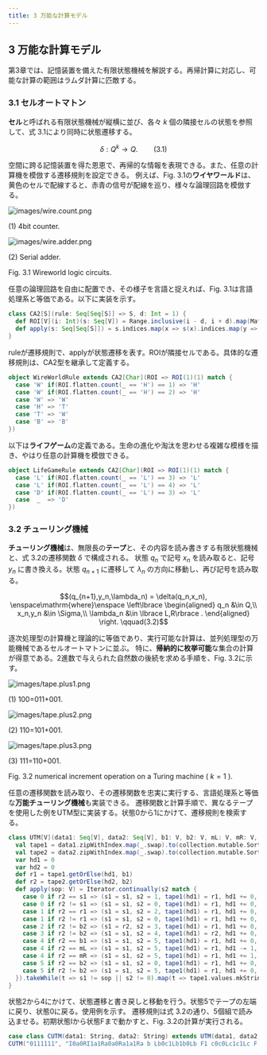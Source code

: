 ```yaml
---
title: 3 万能な計算モデル
---
```

## 3 万能な計算モデル

第3章では、記憶装置を備えた有限状態機械を解説する。再帰計算に対応し、可能な計算の範囲はラムダ計算に匹敵する。

### 3.1 セルオートマトン

**セル**と呼ばれる有限状態機械が縦横に並び、各々 $k$ 個の隣接セルの状態を参照して、式 3.1により同時に状態遷移する。

$$\delta: Q^k \to Q. \qquad(3.1)$$

空間に跨る記憶装置を得た恩恵で、再帰的な情報を表現できる。また、任意の計算機を模倣する遷移規則を設定できる。
例えば、Fig. 3.1の**ワイヤワールド**は、黄色のセルで配線すると、赤青の信号が配線を巡り、様々な論理回路を模倣する。

![images/wire.count.png](/images/wire.count.png)

(1) 4bit counter.
 
![images/wire.adder.png](/images/wire.adder.png)

(2) Serial adder.

Fig. 3.1 Wireworld logic circuits.

任意の論理回路を自由に配置でき、その様子を言語と捉えれば、Fig. 3.1は言語処理系と等価である。以下に実装を示す。

```scala
class CA2[S](rule: Seq[Seq[S]] => S, d: Int = 1) {
  def ROI[V](i: Int)(s: Seq[V]) = Range.inclusive(i - d, i + d).map(Math.floorMod(_, s.size)).map(s)
  def apply(s: Seq[Seq[S]]) = s.indices.map(x => s(x).indices.map(y => rule(ROI(x)(s).map(ROI(y)))))
}
```

ruleが遷移規則で、applyが状態遷移を表す。ROIが隣接セルである。具体的な遷移規則は、CA2型を継承して定義する。

```scala
object WireWorldRule extends CA2[Char](ROI => ROI(1)(1) match {
  case 'W' if(ROI.flatten.count(_ == 'H') == 1) => 'H'
  case 'W' if(ROI.flatten.count(_ == 'H') == 2) => 'H'
  case 'W' => 'W'
  case 'H' => 'T'
  case 'T' => 'W'
  case 'B' => 'B'
})
```

以下は**ライフゲーム**の定義である。生命の進化や淘汰を思わせる複雑な模様を描き、やはり任意の計算機を模倣できる。

```scala
object LifeGameRule extends CA2[Char](ROI => ROI(1)(1) match {
  case 'L' if(ROI.flatten.count(_ == 'L') == 3) => 'L'
  case 'L' if(ROI.flatten.count(_ == 'L') == 4) => 'L'
  case 'D' if(ROI.flatten.count(_ == 'L') == 3) => 'L'
  case  _  => 'D'
})
```

### 3.2 チューリング機械

**チューリング機械**は、無限長の**テープ**と、その内容を読み書きする有限状態機械と、式 3.2の遷移関数 $\delta$ で構成される。
状態 $q_n$ で記号 $x_n$ を読み取ると、記号 $y_n$ に書き換える。状態 $q_{n+1}$ に遷移して $\lambda_n$ の方向に移動し、再び記号を読み取る。

$$(q_{n+1},y_n,\lambda_n) = \delta(q_n,x_n),
\enspace\mathrm{where}\enspace
\left\lbrace 
\begin{aligned}
q_n &\in Q,\\
x_n,y_n &\in \Sigma,\\
\lambda_n &\in \lbrace L,R\rbrace .
\end{aligned}
\right. \qquad(3.2)$$

逐次処理型の計算機と理論的に等価であり、実行可能な計算は、並列処理型の万能機械であるセルオートマトンに並ぶ。
特に、**帰納的に枚挙可能**な集合の計算が得意である。2進数で与えられた自然数の後続を求める手順を、Fig. 3.2に示す。

![images/tape.plus1.png](/images/tape.plus1.png)

(1) 100=011+001.
 
![images/tape.plus2.png](/images/tape.plus2.png)

(2) 110=101+001.
 
![images/tape.plus3.png](/images/tape.plus3.png)

(3) 111=110+001.

Fig. 3.2 numerical increment operation on a Turing machine ( $k=1$ ).

任意の遷移関数を読み取り、その遷移関数を忠実に実行する、言語処理系と等価な**万能チューリング機械**も実装できる。
遷移関数と計算手順で、異なるテープを使用した例をUTM型に実装する。状態0から1にかけて、遷移規則を検索する。

```scala
class UTM[V](data1: Seq[V], data2: Seq[V], b1: V, b2: V, mL: V, mR: V, var s1: V, var s2: Int = 0) {
  val tape1 = data1.zipWithIndex.map(_.swap).to(collection.mutable.SortedMap)
  val tape2 = data2.zipWithIndex.map(_.swap).to(collection.mutable.SortedMap)
  var hd1 = 0
  var hd2 = 0
  def r1 = tape1.getOrElse(hd1, b1)
  def r2 = tape2.getOrElse(hd2, b2)
  def apply(sop: V) = Iterator.continually(s2 match {
    case 0 if r2 == s1 => (s1 = s1, s2 = 1, tape1(hd1) = r1, hd1 += 0, hd2 += 1)
    case 0 if r2 != s1 => (s1 = s1, s2 = 0, tape1(hd1) = r1, hd1 += 0, hd2 += 5)
    case 1 if r2 == r1 => (s1 = s1, s2 = 2, tape1(hd1) = r1, hd1 += 0, hd2 += 1)
    case 1 if r2 != r1 => (s1 = s1, s2 = 0, tape1(hd1) = r1, hd1 += 0, hd2 += 4)
    case 2 if r2 != b2 => (s1 = r2, s2 = 3, tape1(hd1) = r1, hd1 += 0, hd2 += 1)
    case 3 if r2 != b2 => (s1 = s1, s2 = 4, tape1(hd1) = r2, hd1 += 0, hd2 += 1)
    case 4 if r2 == b1 => (s1 = s1, s2 = 5, tape1(hd1) = r1, hd1 += 0, hd2 += 1)
    case 4 if r2 == mL => (s1 = s1, s2 = 5, tape1(hd1) = r1, hd1 -= 1, hd2 += 1)
    case 4 if r2 == mR => (s1 = s1, s2 = 5, tape1(hd1) = r1, hd1 += 1, hd2 += 1)
    case 5 if r2 == b2 => (s1 = s1, s2 = 0, tape1(hd1) = r1, hd1 += 0, hd2 += 1)
    case 5 if r2 != b2 => (s1 = s1, s2 = 5, tape1(hd1) = r1, hd1 += 0, hd2 -= 1)
  }).takeWhile(t => s1 != sop || s2 != 0).map(t => tape1.values.mkString)
}
```

状態2から4にかけて、状態遷移と書き戻しと移動を行う。状態5でテープの左端に戻り、状態0に戻る。使用例を示す。
遷移規則は式 3.2の通り、5個組で読み込ませる。初期状態Iから状態Fまで動かすと、Fig. 3.2の計算が実行される。

```scala
case class CUTM(data1: String, data2: String) extends UTM(data1, data2, ' ', '*', 'L', 'R', 'I')
CUTM("0111111", "I0a0RI1a1Ra0a0Ra1a1Ra b Lb0c1Lb1b0Lb F1 c0c0Lc1c1Lc F R")('F').foreach(println)
```

